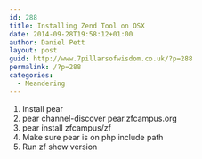 ```yaml
---
id: 288
title: Installing Zend Tool on OSX
date: 2014-09-28T19:58:12+01:00
author: Daniel Pett
layout: post
guid: http://www.7pillarsofwisdom.co.uk/?p=288
permalink: /?p=288
categories:
  - Meandering
---
```

  1. Install pear
  2. pear channel-discover pear.zfcampus.org
  3. pear install zfcampus/zf
  4. Make sure pear is on php include path
  5. Run zf show version